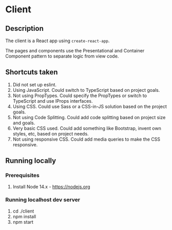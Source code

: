 # Client

## Description

The client is a React app using `create-react-app`.

The pages and components use the Presentational and Container Component pattern to separate logic from view code.

## Shortcuts taken
1. Did not set up eslint.
1. Using JavaScript. Could switch to TypeScript based on project goals.
1. Not using PropTypes. Could specify the PropTypes or switch to TypeScript and use IProps interfaces.
1. Using CSS. Could use Sass or a CSS-in-JS solution based on the project goals.
1. Not using Code Splitting. Could add code splitting based on project size and goals.
1. Very basic CSS used. Could add something like Bootstrap, invent own styles, etc, based on project needs.
1. Not using responsive CSS. Could add media queries to make the CSS responsive.

## Running locally

### Prerequisites
1. Install Node 14.x - https://nodejs.org

### Running localhost dev server
1. cd ./client
1. npm install
1. npm start